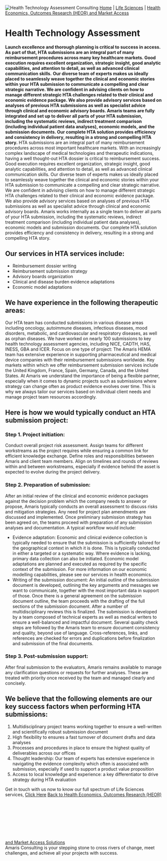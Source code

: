 ![Health Technology Assessment Consulting](https://amaris.com/wp-content/uploads/2020/08/Health-Technology-Assessment.png)
[Home](https://amaris.com) | [Life Sciences](https://amaris.com/business-line/life-sciences/) | [Health Economics, Outcomes Research (HEOR) and Market Access](https://amaris.com/business-line/life-sciences/health-economics-outcomes-research-heor-and-market-access/)
# Health Technology Assessment
**Launch excellence and thorough planning is critical to success in access. As part of that, HTA submissions are an integral part of many reimbursement procedures across many key healthcare markets. Good execution requires excellent organization, strategic insight, good analytic capabilities, and attention to detail, as well as advanced clinical communication skills.**
**Our diverse team of experts makes us ideally placed to seamlessly weave together the clinical and economic stories within your HTA submission to communicate a compelling and clear strategic narrative. We are confident in advising clients on how to manage different strategic HTA challenges related to their clinical and economic evidence package. We also provide advisory services based on analyses of previous HTA submissions as well as specialist advice through clinical and economic advisory boards. Amaris teams are fully integrated and set up to deliver all parts of your HTA submission, including the systematic reviews, indirect treatment comparison (including individual patient data analyses), economic models, and the submission documents. Our complete HTA solution provides efficiency and consistency in delivery, resulting in a strong and compelling HTA story.**
HTA submissions are an integral part of many reimbursement procedures across most important healthcare markets. With an increasingly complex landscape of medical technologies and therapeutic indications, having a well thought-out HTA dossier is critical to reimbursement success. Good execution requires excellent organization, strategic insight, good analytic capabilities, and attention to detail, as well as advanced clinical communication skills. Our diverse team of experts makes us ideally placed to seamlessly weave together the clinical and economic stories within your HTA submission to communicate a compelling and clear strategic narrative. We are confident in advising clients on how to manage different strategic HTA challenges related to their clinical and economic evidence package. We also provide advisory services based on analyses of previous HTA submissions as well as specialist advice through clinical and economic advisory boards. Amaris works internally as a single team to deliver all parts of your HTA submission, including the systematic reviews, indirect treatment comparison (including individual patient data analyses), economic models and submission documents. Our complete HTA solution provides efficiency and consistency in delivery, resulting in a strong and compelling HTA story.
## Our services in HTA services include:
  * Reimbursement dossier writing
  * Reimbursement submission strategy
  * Advisory boards organization
  * Clinical and disease burden evidence adaptations
  * Economic model adaptations


## We have experience in the following therapeutic areas:
Our HTA team has conducted submissions in various disease areas including oncology, autoimmune diseases, infectious diseases, mood disorders, metabolic, and cardiovascular and respiratory diseases, as well as orphan diseases. We have worked on nearly 100 submissions to key health technology assessment agencies, including NICE, CADTH, HAS, INESS, GBA and ICER.
Focus on one type of project: The Amaris HEMA team has extensive experience in supporting pharmaceutical and medical device companies with their reimbursement submissions worldwide. Key markets within which we offer reimbursement submission services include the United Kingdom, France, Spain, Germany, Canada, and the United States. At Amaris we understand the importance of being a flexible partner, especially when it comes to dynamic projects such as submissions where strategy can change often as product evidence evolves over time. This is why we always tailor our services based on individual client needs and manage project team resources accordingly.
## Here is how we would typically conduct an HTA submission project:
### Step 1. Project initiation:
Conduct overall project risk assessment. Assign teams for different workstreams as the project requires while ensuring a common link for efficient knowledge exchange. Define roles and responsibilities between Amaris and client team members. Align on timelines and rounds of reviews within and between workstreams, especially if evidence behind the asset is expected to evolve during the project delivery.
### Step 2. Preparation of submission:
After an initial review of the clinical and economic evidence packages against the decision problem which the company needs to answer or propose, Amaris typically conducts an overall assessment to discuss risks and mitigation strategies. Any need for project plan amendments are discussed and implemented. Once preliminary submission strategy has been agreed on, the teams proceed with preparation of any submission analyses and documentation. A typical workflow would include:
  * Evidence adaptation: Economic and clinical evidence collection is typically needed to ensure that the submission is sufficiently tailored for the geographical context in which it is done. This is typically conducted in either a targeted or a systematic way. Where evidence is lacking, primary data collection can also be initiated. Economic model adaptations are planned and executed as required by the specific context of the submission. For more information on our economic modelling capabilities, please see our services in health economics.
  * Writing of the submission document: An initial outline of the submission document is developed, outlining the key arguments and messages we want to communicate, together with the most important data in support of those. Once there is a general agreement on the submission document outline, the team proceeds with the drafting of the full sections of the submission document. After a number of multidisciplinary reviews this is finalized. The submission is developed by a team composed of technical experts as well as medical writers to ensure a well-balanced and impactful document. Several quality check steps are followed by the Amaris team to ensure document consistency and quality, beyond use of language. Cross-references, links, and references are checked for errors and duplications before finalization and submission of the final documents.


### Step 3. Post-submission support:
After final submission to the evaluators, Amaris remains available to manage any clarification questions or requests for further analyses. These are treated with priority once received by the team and managed clearly and concisely.
## We believe that the following elements are our key success factors when performing HTA submissions:
  1. Multidisciplinary project teams working together to ensure a well-written and scientifically robust submission document
  2. High flexibility to ensures a fast turnover of document drafts and data analyses
  3. Processes and procedures in place to ensure the highest quality of deliverables across our offices
  4. Thought leadership: Our team of experts has extensive experience in navigating the evidence complexity which often is associated with submission, especially if used to support a product value proposition
  5. Access to local knowledge and experience: a key differentiator to drive strategy during HTA evaluation


Get in touch with us now to know our full spectrum of Life Sciences services, [Click Here](https://amaris.com/contact-us/)
[Back to Health Economics, Outcomes Research (HEOR) and Market Access Solutions](https://amaris.com/business-line/life-sciences/health-economics-outcomes-research-heor-and-market-access/)
![Amaris Logo](data:image/svg+xml,%3Csvg%20xmlns='http://www.w3.org/2000/svg'%20viewBox='0%200%200%200'%3E%3C/svg%3E)
Amaris Consulting is your stepping stone to cross rivers of change, meet challenges, and achieve all your projects with success.
